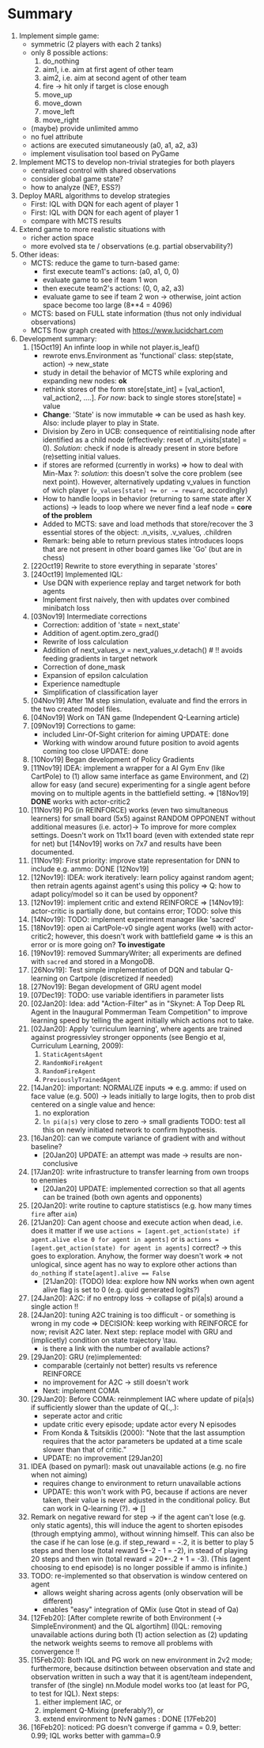 
# Summary

1. Implement simple game:
    * symmetric (2 players with each 2 tanks)
    * only 8 possible actions:
        1. do_nothing
        1. aim1, i.e. aim at first agent of other team
        1. aim2, i.e. aim at second agent of other team
        1. fire -> hit only if target is close enough
        1. move_up
        1. move_down
        1. move_left
        1. move_right
    * (maybe) provide unlimited ammo
    * no fuel attribute
    * actions are executed simutaneously (a0, a1, a2, a3)
    * implement visulisation tool based on PyGame
1. Implement MCTS to develop non-trivial strategies for both players
    * centralised control with shared observations
    * consider global game state?
    * how to analyze (NE?, ESS?)
1. Deploy MARL algorithms to develop strategies
    * First: IQL with DQN for each agent of player 1
    * First: IQL with DQN for each agent of player 1
    * compare with MCTS results
1. Extend game to more realistic situations with
    * richer action space
    * more evolved sta te / observations (e.g. partial observability?)
1. Other ideas:
    * MCTS: reduce the game to turn-based game:
        * first execute team1's actions: (a0, a1, 0, 0)
        * evaluate game to see if team 1 won
        * then execute team2's actions:  (0, 0, a2, a3)
        * evaluate game to see if team 2 won
    -> otherwise, joint action space become too large (8**4 = 4096)
    * MCTS: based on FULL state information (thus not only individual observations)
    * MCTS flow graph created with https://www.lucidchart.com
1. Development summary:
    1. [15Oct19] An infinte loop in while not player.is_leaf()
        * rewrote envs.Environment as 'functional' class: step(state, action) -> new_state
        * study in detail the behavior of MCTS while exploring and expanding new nodes: **ok**
        * rethink stores of the form store[state_int] = [val_action1, val_action2, ....]. *For now*: back to single stores store[state] = value
        * **Change**: 'State' is now immutable => can be used as hash key. Also: include player to play in State.
        * Division by Zero in UCB: consequence of reintitialising node after identified as a child node (effectively: reset of .n_visits[state] = 0). *Solution*: check if node is already present in store before (re)setting initial values.
        * if stores are reformed (currently in works) => how to deal with Min-Max ?: *solution*: this doesn't solve the core problem (see next point). However, alternatively updating v_values in function of wich player (`v_values[state] += or -= reward`, accordingly)
        * How to handle loops in behavior (returning to same state after X actions) -> leads to loop where we never find a leaf node = **core of the problem**
        * Added to MCTS: save and load methods that store/recover the 3 essential stores of the object: .n_visits, .v_values, .children
        * Remark: being able to return previous states introduces loops that are not present in other board games like 'Go' (but are in chess)
    1. [22Oct19] Rewrite to store everything in separate 'stores'
    1. [24Oct19] Implemented IQL:
        * Use DQN with experience replay and target network for both agents
        * Implement first naively, then with updates over combined minibatch loss
    1. [03Nov19] Intermediate corrections
        * Correction: addition of 'state = next_state'
        * Addition of agent.optim.zero_grad()
        * Rewrite of loss calculation
        * Addition of next_values_v = next_values_v.detach() # !! avoids feeding gradients in target network
        * Correction of done_mask
        * Expansion of epsilon calculation
        * Experience namedtuple
        * Simplification of classification layer
    1. [04Nov19] After 1M step simulation, evaluate and find the errors in the two created model files.
    1. [04Nov19] Work on TAN game (Independent Q-Learning article)
    1. [09Nov19] Corrections to game:
        * included Linr-Of-Sight criterion for aiming UPDATE: done
        * Working with window around future position to avoid agents coming too close UPDATE: done
    1. [10Nov19] Began development of Policy Gradients
    1. [11Nov19] IDEA: implement a wrapper for a AI Gym Env (like CartPole) to (1) allow same interface as game Environment, and (2) allow for easy (and secure) experimenting for a single agent before moving on to multiple agents in the battlefield setting. => [18Nov19] **DONE** works with actor-critic2
    1. [11Nov19] PG (in REINFORCE) works (even two simultaneous learners) for small board (5x5) against RANDOM OPPONENT without additional measures (i.e. actor)-> To improve for more complex settings. Doesn't work on 11x11 board (even with extended state repr for net) but [14Nov19] works on 7x7 and results have been documented.
    1. [11Nov19]: First priority: improve state representation for DNN to include e.g. ammo: DONE [12Nov19]
    1. [12Nov19]: IDEA: work iteratively: learn policy against random agent; then retrain agents against agent's using this policy => Q: how to adapt policy/model so it can be used by opponent?
    1. [12Nov19]: implement critic and extend REINFORCE => [14Nov19]: actor-critic is partially done, but contains error; TODO: solve this
    1. [14Nov19]: TODO: implement experiment manager like 'sacred' 
    1. [18Nov19]: open ai CartPole-v0 single agent works (well) with actor-critic2; however, this doesn't work with battlefield game => is this an error or is more going on? **To investigate**
    1. [19Nov19]: removed SummaryWriter; all experiments are defined with `sacred` and stored in a MongoDB.
    1. [26Nov19]: Test simple implementation of DQN and tabular Q-learning on Cartpole (discretized if needed)
    1. [27Nov19]: Began development of GRU agent model
    1. [07Dec19]: TODO: use variable identifiers in parameter lists
    1. [02Jan20]: Idea: add "Action-Filter" as in "Skynet: A Top Deep RL Agent in the Inaugural Pommerman Team Competition" to improve learning speed by telling the agent initially which actions not to take.
    1. [02Jan20]: Apply 'curriculum learning', where agents are trained against progressivley stronger opponents (see Bengio et al, Curriculum Learning, 2009):
        1. `StaticAgentsAgent`
        1. `RandomNoFireAgent`
        1. `RandomFireAgent`
        1. `PreviouslyTrainedAgent`
    1. [14Jan20]: important: NORMALIZE inputs => e.g. ammo: if used on face value (e.g. 500) -> leads initially to large logits, then to prob dist centered on a single value and hence:
        1. no exploration
        1. `ln pi(a|s)` very close to zero -> small gradients
    TODO: test all this on newly initiated network to confirm hypothesis.
    1. [16Jan20]: can we compute variance of gradient with and without baseline?
        * [20Jan20] UPDATE: an attempt was made -> results are non-conclusive
    1. [17Jan20]: write infrastructure to transfer learning from own troops to enemies
        * [20Jan20] UPDATE: implemented correction so that all agents can be trained (both own agents and opponents)
    1. [20Jan20]: write routine to capture statistiscs (e.g. how many times `fire` after `aim`)
    1. [21Jan20]: Can agent choose and execute action when dead, i.e. does it matter if we use `actions = [agent.get_action(state) if agent.alive else 0 for agent in agents]` or is `actions = [agent.get_action(state) for agent in agents]` correct? -> this goes to exploration. Anyhow, the former way doesn't work => not unlogical, since agent has no way to explore other actions than `do_nothing` if `state[agent].alive == False`
        * [21Jan20]: (TODO) Idea: explore how NN works when own agent alive flag is set to 0 (e.g. quid generated logits?)
    1. [24Jan20]: A2C: if no entropy loss -> collapse of pi(a|s) around a single action !!
    1. [24Jan20]: tuning A2C training is too difficult - or something is wrong in my code => DECISION: keep working with REINFORCE for now; revisit A2C later. Next step: replace model with GRU and (implicetly) condition on state trajectory \tau.
        * is there a link with the number of available actions?
    1. [29Jan20]: GRU (re)implemented:
        * comparable (certainly not better) results vs reference REINFORCE
        * no improvement for A2C -> still doesn't work
        * Next: implement COMA
    1. [29Jan20]: Before COMA: reinmplement IAC where update of pi(a|s) if sufficiently slower than the update of Q(.,.):
        * seperate actor and critic
        * update critic every episode; update actor every N episodes
        * From Konda & Tsitsiklis (2000): "Note that the last assumption requires that the actor parameters be updated at a time scale slower than that of critic." 
        * UPDATE: no improvement [29Jan20]
    1. IDEA (based on pymarl): mask out unavailable actions (e.g. no fire when not aiming)
        * requires change to environment to return unavailable actions
        * UPDATE: this won't work with PG, because if actions are never taken, their value is never adjusted in the conditional policy. But can work in Q-learning (?). => []
    1. Remark on negative reward for step -> if the agent can't lose (e.g. only static agents), this will induce the agent to shorten episodes (through emptying ammo), without winning himself. This can also be the case if he can lose (e.g. if step_reward = -.2, it is better to play 5 steps and then lose (total reward 5*-2 - 1 = -2), in stead of playing 20 steps and then win (total reward = 20*-.2 + 1 = -3). (This (agent choosing to end episode) is no longer possible if ammo is infinite.)
    1. TODO: re-implemented so that observation is window centered on agent
        * allows weight sharing across agents (only observation will be different)
        * enables "easy" integration of QMix (use Qtot in stead of Qa)
    1. [12Feb20]: [After complete rewrite of both Environment (-> SimpleEnvironment) and the QL algortihm] (I)QL: removing unavailable actions during both (1) action selection as (2) updating the network weights seems to remove all problems with convergence !!
    1. [15Feb20]: Both IQL and PG work on new environment in 2v2 mode; furthermore, because dsitinction between observation and state and observation written in such a way that it is agent/team independent, transfer of (the single) nn.Module model works too (at least for PG, to test for IQL). Next steps:
        1. either implement IAC, or
        1. implement Q-Mixing (preferably?), or
        1. extend environment to NvN games : DONE [17Feb20]
    1. [16Feb20]: noticed: PG doesn't converge if gamma = 0.9, better: 0.99; IQL works better with gamma=0.9
